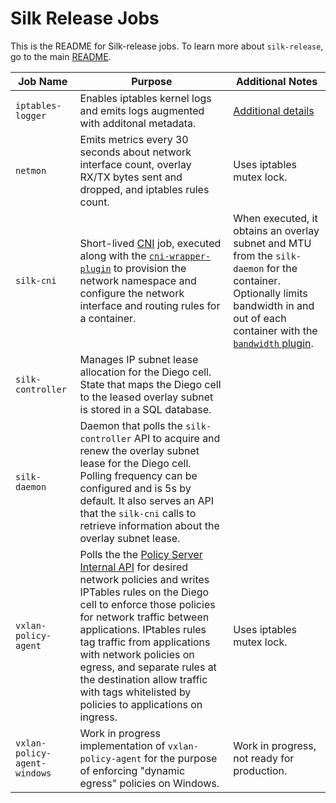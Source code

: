# Silk Release Jobs

This is the README for Silk-release jobs. To learn more about `silk-release`, go to the main [README](../README.md).

| Job Name | Purpose | Additional Notes |
| --- | --- | --- |
| `iptables-logger` | Enables iptables kernel logs and emits logs augmented with additonal metadata. | [Additional details](../docs/traffic_logging.md) |
| `netmon` | Emits metrics every 30 seconds about network interface count, overlay RX/TX bytes sent and dropped, and iptables rules count. | Uses iptables mutex lock. |
| `silk-cni` | Short-lived [CNI](https://github.com/containernetworking/cni) job, executed along with the [`cni-wrapper-plugin`](https://github.com/cloudfoundry/silk-release/tree/master/src/cni-wrapper-plugin) to provision the network namespace and configure the network interface and routing rules for a container. | When executed, it obtains an overlay subnet and MTU from the `silk-daemon` for the container. Optionally limits bandwidth in and out of each container with the [`bandwidth` plugin](https://github.com/containernetworking/plugins/tree/master/plugins/meta/bandwidth). |
| `silk-controller` | Manages IP subnet lease allocation for the Diego cell. State that maps the Diego cell to the leased overlay subnet is stored in a SQL database. |  |
| `silk-daemon` | Daemon that polls the `silk-controller` API to acquire and renew the overlay subnet lease for the Diego cell. Polling frequency can be configured and is 5s by default. It also serves an API that the `silk-cni` calls to retrieve information about the overlay subnet lease. |  |
| `vxlan-policy-agent` | Polls the the [Policy Server Internal API](https://github.com/cloudfoundry/cf-networking-release/tree/develop/jobs) for desired network policies and writes IPTables rules on the Diego cell to enforce those policies for network traffic between applications. IPtables rules tag traffic from applications with network policies on egress, and separate rules at the destination allow traffic with tags whitelisted by policies to applications on ingress. | Uses iptables mutex lock. |
| `vxlan-policy-agent-windows` | Work in progress implementation of `vxlan-policy-agent` for the purpose of enforcing "dynamic egress" policies on Windows. | Work in progress, not ready for production. |
